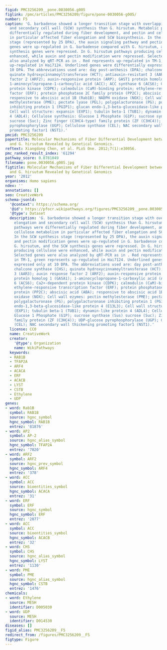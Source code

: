 ```yaml
---
figid: PMC3256209__pone.0030056.g005
figlink: /pmc/articles/PMC3256209/figure/pone-0030056-g005/
number: F5
caption: 'G. barbadense showed a longer transition stage with overlapping fiber elongation
  and secondary cell wall (SCW) synthesis than G. hirsutum. Metabolic pathways were
  differentially regulated during fiber development, and pectin and cellulose metabolism
  in particular affected fiber elongation and SCW biosynthesis. In the SCW synthesis
  stage (represented by 25 DPA), the auxin signaling pathway and pectin modification
  genes were up-regulated in G. barbadense compared with G. hirsutum, and the SCW
  synthesis genes were repressed. In G. hirsutum pathways producing cellulose were
  enhanced, while auxin and pectin modification were repressed. Selected genes were
  also analyzed by qRT-PCR as in . Red represents up-regulated in TM-1, green represents
  up-regulated in Hai7124. Underlined genes were differentially expressed only at
  10 DPA. The abbreviations used are: day post-anthesis (DPA); chalcone synthase (CHS);
  quinate hydroxycinnamoyltransferase (HCT); antiauxin-resistant 3 (AAR3); auxin response
  factor 2 (ARF2); auxin-responsive protein (ARP); GAST1 protein homolog 1 (GASA1);
  1-aminocyclopropane-1-carboxylic acid (ACC); ACC synthase 6 (ACS6); Ca2+-dependent
  protein kinase (CDPK); calmodulin (CaM)-binding protein; ethylene-responsive transcription
  factor (ERF); protein phosphatase 2C family protein (PP2C); abscisic acid (ABA);
  responsive to abscisic acid 1B (Rab1B); NADPH oxidase (NOX); Cell wall ezymes: pectin
  methylesterase (PME); pectate lyase (PEL); polygalacturonase (PG); polygalacturonase
  inhibiting protein 1 (PGIP1); glucan endo-1,3-beta-glucosidase-like protein 4 (E13L3);
  Cell wall structure: expansin (EXP1); tubulin beta-1 (TUB1); dynamin-like protein
  4 (ADL4); Cellulose synthesis: Glucose 1 Phosphate (G1P); sucrose synthase (Sus)
  sucrose (Suc); Zinc finger (C3HC4-type) family protein (ZF (C3HC4)); UDP-glucose
  pyrophosphorylase (UGP); Cellulose synthase (CEL); NAC secondary wall thickening
  promoting factor1 (NST1).'
pmcid: PMC3256209
papertitle: Molecular Mechanisms of Fiber Differential Development between G. barbadense
  and G. hirsutum Revealed by Genetical Genomics.
reftext: Xiangdong Chen, et al. PLoS One. 2012;7(1):e30056.
pmc_ranked_result_index: '61294'
pathway_score: 0.8781049
filename: pone.0030056.g005.jpg
figtitle: Molecular Mechanisms of Fiber Differential Development between G. barbadense
  and G. hirsutum Revealed by Genetical Genomics
year: '2012'
organisms: Homo sapiens
ndex: ''
annotations: []
seo: CreativeWork
schema-jsonld:
  '@context': https://schema.org/
  '@id': https://pfocr.wikipathways.org/figures/PMC3256209__pone.0030056.g005.html
  '@type': Dataset
  description: 'G. barbadense showed a longer transition stage with overlapping fiber
    elongation and secondary cell wall (SCW) synthesis than G. hirsutum. Metabolic
    pathways were differentially regulated during fiber development, and pectin and
    cellulose metabolism in particular affected fiber elongation and SCW biosynthesis.
    In the SCW synthesis stage (represented by 25 DPA), the auxin signaling pathway
    and pectin modification genes were up-regulated in G. barbadense compared with
    G. hirsutum, and the SCW synthesis genes were repressed. In G. hirsutum pathways
    producing cellulose were enhanced, while auxin and pectin modification were repressed.
    Selected genes were also analyzed by qRT-PCR as in . Red represents up-regulated
    in TM-1, green represents up-regulated in Hai7124. Underlined genes were differentially
    expressed only at 10 DPA. The abbreviations used are: day post-anthesis (DPA);
    chalcone synthase (CHS); quinate hydroxycinnamoyltransferase (HCT); antiauxin-resistant
    3 (AAR3); auxin response factor 2 (ARF2); auxin-responsive protein (ARP); GAST1
    protein homolog 1 (GASA1); 1-aminocyclopropane-1-carboxylic acid (ACC); ACC synthase
    6 (ACS6); Ca2+-dependent protein kinase (CDPK); calmodulin (CaM)-binding protein;
    ethylene-responsive transcription factor (ERF); protein phosphatase 2C family
    protein (PP2C); abscisic acid (ABA); responsive to abscisic acid 1B (Rab1B); NADPH
    oxidase (NOX); Cell wall ezymes: pectin methylesterase (PME); pectate lyase (PEL);
    polygalacturonase (PG); polygalacturonase inhibiting protein 1 (PGIP1); glucan
    endo-1,3-beta-glucosidase-like protein 4 (E13L3); Cell wall structure: expansin
    (EXP1); tubulin beta-1 (TUB1); dynamin-like protein 4 (ADL4); Cellulose synthesis:
    Glucose 1 Phosphate (G1P); sucrose synthase (Sus) sucrose (Suc); Zinc finger (C3HC4-type)
    family protein (ZF (C3HC4)); UDP-glucose pyrophosphorylase (UGP); Cellulose synthase
    (CEL); NAC secondary wall thickening promoting factor1 (NST1).'
  license: CC0
  name: CreativeWork
  creator:
    '@type': Organization
    name: WikiPathways
  keywords:
  - RAB1B
  - TFAP2A
  - ARF4
  - ACACA
  - ERF
  - ACACB
  - LYST
  - CSTB
  - Ethylene
  - UDP
genes:
- word: Rab1B
  symbol: RAB1B
  source: hgnc_symbol
  hgnc_symbol: RAB1B
  entrez: '81876'
- word: AP2
  symbol: AP-2
  source: hgnc_alias_symbol
  hgnc_symbol: TFAP2A
  entrez: '7020'
- word: ARF2
  symbol: ARF2
  source: hgnc_prev_symbol
  hgnc_symbol: ARF4
  entrez: '378'
- word: ACC
  symbol: ACC
  source: bioentities_symbol
  hgnc_symbol: ACACA
  entrez: '31'
- word: ERF
  symbol: ERF
  source: hgnc_symbol
  hgnc_symbol: ERF
  entrez: '2077'
- word: ACC
  symbol: ACC
  source: bioentities_symbol
  hgnc_symbol: ACACB
  entrez: '32'
- word: CHS
  symbol: CHS
  source: hgnc_alias_symbol
  hgnc_symbol: LYST
  entrez: '1130'
- word: PME
  symbol: PME
  source: hgnc_alias_symbol
  hgnc_symbol: CSTB
  entrez: '1476'
chemicals:
- word: Ethylene
  source: MESH
  identifier: D005030
- word: UDP
  source: MESH
  identifier: D014530
diseases: []
figid_alias: PMC3256209__F5
redirect_from: /figures/PMC3256209__F5
figtype: Figure
---
```

